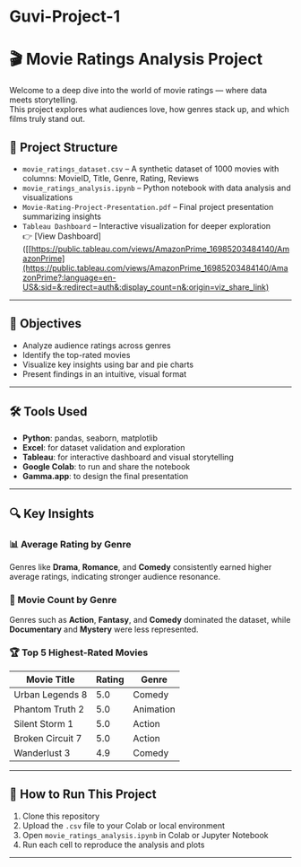 # Guvi-Project-1

# 🎬 Movie Ratings Analysis Project

Welcome to a deep dive into the world of movie ratings — where data meets storytelling.  
This project explores what audiences love, how genres stack up, and which films truly stand out.

## 📁 Project Structure
- `movie_ratings_dataset.csv` – A synthetic dataset of 1000 movies with columns: MovieID, Title, Genre, Rating, Reviews  
- `movie_ratings_analysis.ipynb` – Python notebook with data analysis and visualizations  
- `Movie-Rating-Project-Presentation.pdf` – Final project presentation summarizing insights  
- `Tableau Dashboard` – Interactive visualization for deeper exploration  
  👉 [View Dashboard]([[https://public.tableau.com/views/AmazonPrime_16985203484140/AmazonPrime](https://public.tableau.com/views/AmazonPrime_16985203484140/AmazonPrime?:language=en-US&:sid=&:redirect=auth&:display_count=n&:origin=viz_share_link)

---

## 🎯 Objectives

- Analyze audience ratings across genres  
- Identify the top-rated movies  
- Visualize key insights using bar and pie charts  
- Present findings in an intuitive, visual format

---

## 🛠️ Tools Used

- **Python**: pandas, seaborn, matplotlib  
- **Excel**: for dataset validation and exploration  
- **Tableau**: for interactive dashboard and visual storytelling  
- **Google Colab**: to run and share the notebook  
- **Gamma.app**: to design the final presentation

---

## 🔍 Key Insights

### 📊 Average Rating by Genre  
Genres like **Drama**, **Romance**, and **Comedy** consistently earned higher average ratings, indicating stronger audience resonance.

### 🥧 Movie Count by Genre  
Genres such as **Action**, **Fantasy**, and **Comedy** dominated the dataset, while **Documentary** and **Mystery** were less represented.

### 🏆 Top 5 Highest-Rated Movies  
| Movie Title         | Rating | Genre      |
|---------------------|--------|------------|
| Urban Legends 8     | 5.0    | Comedy     |
| Phantom Truth 2     | 5.0    | Animation  |
| Silent Storm 1      | 5.0    | Action     |
| Broken Circuit 7    | 5.0    | Action     |
| Wanderlust 3        | 4.9    | Comedy     |

---

## 📌 How to Run This Project

1. Clone this repository
2. Upload the `.csv` file to your Colab or local environment
3. Open `movie_ratings_analysis.ipynb` in Colab or Jupyter Notebook
4. Run each cell to reproduce the analysis and plots

---
